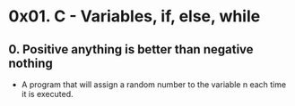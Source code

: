 # 0x01. C - Variables, if, else, while
## 0. Positive anything is better than negative nothing
* A program that will assign a random number to the variable n each time it is executed.
